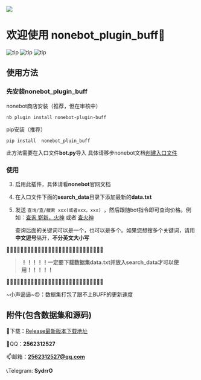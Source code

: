 [![](https://pic.imgdb.cn/item/64ca75781ddac507ccf21163.webp)](https://pic.imgdb.cn/item/64ca75781ddac507ccf21163.webp)
# 欢迎使用 nonebot_plugin_buff💋
![tip](https://badgen.net/badge/python/3.8+/orange?i)  ![tip](https://badgen.net/badge/windows/10+/green?i)  ![tip](https://badgen.net/badge/ubuntu/20.04+/pink?i) 

## 使用方法

### 先安装**nonebot_plugin_buff**
 nonebot商店安装（推荐，但在审核中）

 ```
 nb plugin install nonebot-plugin-buff
```
 
 pip安装（推荐）
  
 ```
 pip install  nonebot_pluin_buff
```
 
 此方法需要在入口文件**bot.py**导入
 具体请移步nonebot文档[创建入口文件](https://nonebot.dev/docs/tutorial/application)
 
 ### 使用
 3. 启用此插件，具体请看**nonebot**官网文档
 4. 在入口文件下面的**search_data**目录下添加最新的**data.txt**
 5. 发送 `查询/查/搜索 xxx(或者xxx，xxx) `，然后跟随bot指令即可查询价格。例如：[查询 崭新，火神](www.b.com) 或者 [查火神](www.a.com)

    查询后面的关键词可以是一个，也可以是多个。如果您想搜多个关键词，请用**中文逗号**隔开，**不分英文大小写**

:pray::pray::pray::pray::pray::pray::pray::pray::pray::pray::pray::pray::pray::pray::pray::pray::pray::pray::pray::pray::pray::pray::pray::pray::pray::pray::pray::pray:
   
  > **！！！！！一定要下载数据集data.txt并放入search_data才可以使用！！！！！**

:pray::pray::pray::pray::pray::pray::pray::pray::pray::pray::pray::pray::pray::pray::pray::pray::pray::pray::pray::pray::pray::pray::pray::pray::pray::pray::pray::pray:

~小声逼逼~:angry:：数据集打包了跟不上BUFF的更新速度



 ## 附件(包含数据集和源码)
:key:下载：[Release最新版本下载地址](https://githubfast.com/Sydrr0/nonebot-plugin-buff/releases)


:satellite:QQ：**2562312527**

:mailbox:邮箱：**2562312527@qq.com**

:telephone_receiver:Telegram: **SydrrO**
